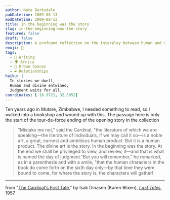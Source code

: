 ```yaml
---
author: Nate Barksdale
pubDatetime: 2009-08-13
modDatetime: 2009-08-13
title: In the beginning was the story
slug: in-the-beginning-was-the-story
featured: false
draft: false
description: A profound reflection on the interplay between human and divine storytelling.
emoji: 📖
tags:
  - 📝 Writing
  - 🌍 Africa
  - 🌆 Urban Spaces
  - ❤️ Relationships
haiku: |
  In stories we dwell,  
  Human and divine entwined,  
  Judgment waits for all.
coordinates: [-18.9721, 32.5952]
---
```


Ten years ago in Mutare, Zimbabwe, I needed something to read, so I walked into a bookshop and wound up with this. The passage here is only the start of the tour-de-force ending of the opening story in the collection

> "Mistake me not," said the Cardinal, "the literature of which we are speaking—the literature of individuals, if we may call it so—is a noble art, a great, earnest and ambitious human product. But it is a human product. The divine art is the story. In the beginning was the story. At the end we shall be privileged to view, and review, it—and that is what is named the day of judgment."But you will remember," he remarked, as in a parenthesis and with a smile, "that the human characters in the book do come forth on the sixth day only—by that time they were bound to come, for where the story is, the characters will gather!

---

from "[The Cardinal's First Tale](https://www.google.com/search?q=%22The%20Cardinal%27s%20First%20Tale%22%20amazon.com)," by Isak Dinasen (Karen Blixen), [_Last Tales_](https://www.google.com/search?q=%22_Last%20Tales_%22%20amazon.com), 1957
